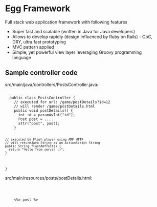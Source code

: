 Egg Framework
=============

Full stack web application framework with following features

 * Super fast and scalable (written in Java for Java developers)
 * Allows to develop rapidly (design influenced by Ruby on Rails) - CoC, DRY, ultra fast prototyping
 * MVC pattern applied
 * Simple, yet powerful view layer leveraging Groovy programming language

 
Sample controller code
----------------------

src/main/java/controllers/PostsController.java:

<code>
  public class PostsController {
    // executed for url: /game/postDetails?id=12
    // will render /game/postDetails.html
    public void postDetails() {
      int id = paramAsInt("id");
      Post post = ....
      attr("post", post);
    }
    
    // executed by Flash player using AMF HTTP
    // will returnJava String as an ActionScript String
    public String flashAmfTest() {
      return "Hello from server :)";
	}
  }
</code>

src/main/resources/posts/postDetails.html:

<code>
  <html>
  <body>
  	<%= post %>
  </body>
  </html>
</code>
